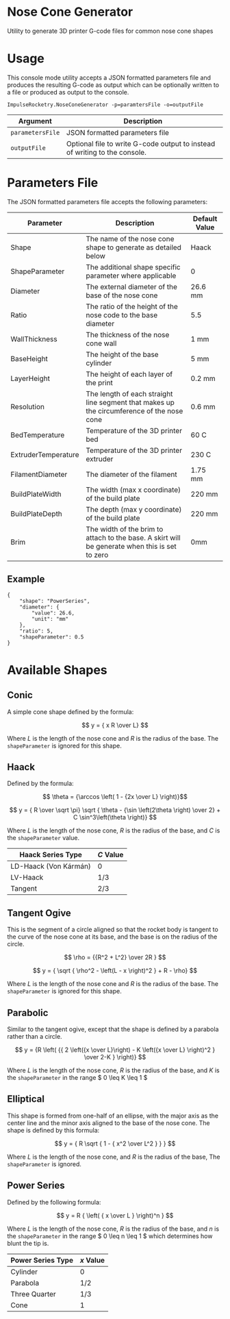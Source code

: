 # Nose Cone Generator
Utility to generate 3D printer G-code files for common nose cone shapes


# Usage

This console mode utility accepts a JSON formatted parameters file and produces the resulting G-code as output which can be optionally written to a file or produced as output to the console.

``
ImpulseRocketry.NoseConeGenerator -p=paramtersFile -o=outputFile
``

| Argument | Description |
| --- | --- |
| `parametersFile` | JSON formatted parameters file |
| `outputFile` | Optional file to write G-code output to instead of writing to the console. |

# Parameters File

The JSON formatted parameters file accepts the following parameters:

| Parameter | Description | Default Value |
| --- | --- | --- |
| Shape | The name of the nose cone shape to generate as detailed below | Haack |
| ShapeParameter | The additional shape specific parameter where applicable | 0 |
| Diameter | The external diameter of the base of the nose cone | 26.6 mm |
| Ratio | The ratio of the height of the nose code to the base diameter | 5.5 |
| WallThickness | The thickness of the nose cone wall | 1 mm |
| BaseHeight | The height of the base cylinder | 5 mm |
| LayerHeight | The height of each layer of the print | 0.2 mm |
| Resolution | The length of each straight line segment that makes up the circumference of the nose cone | 0.6 mm |
| BedTemperature | Temperature of the 3D printer bed | 60 C |
| ExtruderTemperature | Temperature of the 3D printer extruder | 230 C |
| FilamentDiameter | The diameter of the filament | 1.75 mm |
| BuildPlateWidth | The width (max x coordinate) of the build plate | 220 mm |
| BuildPlateDepth | The depth (max y coordinate) of the build plate | 220 mm |
| Brim | The width of the brim to attach to the base.  A skirt will be generate when this is set to zero | 0mm |

## Example

```
{
    "shape": "PowerSeries",
    "diameter": {
        "value": 26.6,
        "unit": "mm"
    },
    "ratio": 5,
    "shapeParameter": 0.5
}
```


# Available Shapes


## Conic

A simple cone shape defined by the formula:

$$ y = { x R \over L} $$

Where $L$ is the length of the nose cone and $R$ is the radius of the base.  The `shapeParameter` is ignored for this shape.

## Haack

Defined by the formula:

$$ \theta = {\arccos \left( 1 - {2x \over L} \right)}$$

$$ y = { R \over \sqrt \pi} \sqrt { \theta - {\sin \left(2\theta \right) \over 2} + C \sin^3\left(\theta \right)} $$

Where $L$ is the length of the nose cone, $R$ is the radius of the base, and $C$ is the `shapeParameter` value.

| Haack Series Type | $C$ Value |
| --- | --- |
| LD-Haack (Von Kármán) | $0$ |
| LV-Haack | $1/3$ |
| Tangent | $2/3$ |


## Tangent Ogive

This is the segment of a circle aligned so that the rocket body is tangent to the curve of the nose cone at its base, and the base is on the radius of the circle.

$$ \rho = {{R^2 + L^2} \over 2R } $$

$$ y = { \sqrt { \rho^2 - \left(L - x \right)^2 } + R - \rho} $$

Where $L$ is the length of the nose cone and $R$ is the radius of the base.  The `shapeParameter` is ignored for this shape.

## Parabolic

Similar to the tangent ogive, except that the shape is defined by a parabola rather than a circle.

$$ y = {R \left( {{ 2 \left({x \over L}\right) - K \left({x \over L} \right)^2 } \over 2-K } \right)} $$

Where $L$ is the length of the nose cone, $R$ is the radius of the base, and $K$ is the `shapeParameter` in the range $ 0 \leq K \leq 1 $

## Elliptical

This shape is formed from one-half of an ellipse, with the major axis as the center line and the minor axis aligned to the base of the nose cone.  The shape is defined by this formula:

$$ y = { R \sqrt { 1 - { x^2 \over L^2 } } } $$

Where $L$ is the length of the nose cone, and $R$ is the radius of the base, The `shapeParameter` is ignored.

## Power Series

Defined by the following formula:

$$ y = R { \left( { x \over L } \right)^n } $$

Where $L$ is the length of the nose cone, $R$ is the radius of the base, and $n$ is the `shapeParameter` in the range $ 0 \leq n \leq 1 $ which determines how blunt the tip is.

| Power Series Type | $x$ Value |
| --- | --- |
| Cylinder | $0$ |
| Parabola | $1/2$ |
| Three Quarter | $1/3$ |
| Cone | $1$ |